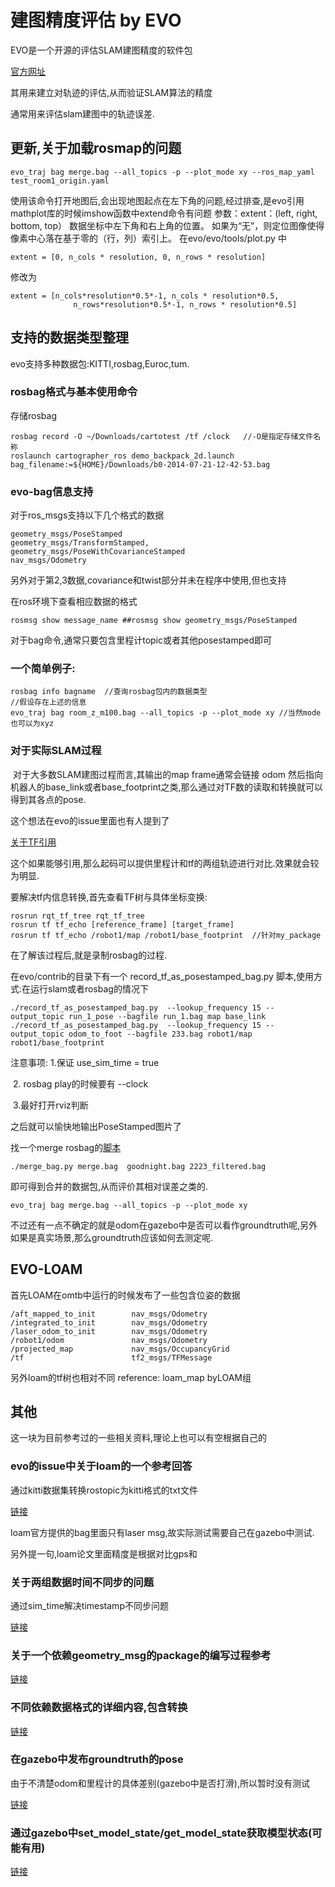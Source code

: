 # 建图精度评估 by EVO


EVO是一个开源的评估SLAM建图精度的软件包

[官方网址](https://github.com/MichaelGrupp/evo/wiki/Formats)

其用来建立对轨迹的评估,从而验证SLAM算法的精度

通常用来评估slam建图中的轨迹误差.
## 更新,关于加载rosmap的问题
```
evo_traj bag merge.bag --all_topics -p --plot_mode xy --ros_map_yaml test_room1_origin.yaml 
```
使用该命令打开地图后,会出现地图起点在左下角的问题,经过排查,是evo引用mathplot库的时候imshow函数中extend命令有问题
参数：extent：(left, right, bottom, top）
     数据坐标中左下角和右上角的位置。 如果为“无”，则定位图像使得像素中心落在基于零的（行，列）索引上。
在evo/evo/tools/plot.py 中
```
extent = [0, n_cols * resolution, 0, n_rows * resolution]
```
修改为
```
extent = [n_cols*resolution*0.5*-1, n_cols * resolution*0.5,
              n_rows*resolution*0.5*-1, n_rows * resolution*0.5]
```
## 支持的数据类型整理

evo支持多种数据包:KITTI,rosbag,Euroc,tum.

### rosbag格式与基本使用命令

存储rosbag

```
rosbag record -O ~/Downloads/cartotest /tf /clock   //-O是指定存储文件名称
roslaunch cartographer_ros demo_backpack_2d.launch bag_filename:=${HOME}/Downloads/b0-2014-07-21-12-42-53.bag
```

### evo-bag信息支持

对于ros_msgs支持以下几个格式的数据

```
geometry_msgs/PoseStamped
geometry_msgs/TransformStamped, geometry_msgs/PoseWithCovarianceStamped
nav_msgs/Odometry
```

另外对于第2,3数据,covariance和twist部分并未在程序中使用,但也支持

在ros环境下查看相应数据的格式

```
rosmsg show message_name ##rosmsg show geometry_msgs/PoseStamped
```

对于bag命令,通常只要包含里程计topic或者其他posestamped即可

### 一个简单例子:

```
rosbag info bagname  //查询rosbag包内的数据类型
//假设存在上述的信息
evo_traj bag room_z_m100.bag --all_topics -p --plot_mode xy //当然mode也可以为xyz
```

### 对于实际SLAM过程

​       对于大多数SLAM建图过程而言,其输出的map frame通常会链接 odom 然后指向机器人的base_link或者base_footprint之类,那么通过对TF数的读取和转换就可以得到其各点的pose.

这个想法在evo的issue里面也有人提到了

[关于TF引用](https://github.com/MichaelGrupp/evo/issues/222)    

这个如果能够引用,那么起码可以提供里程计和tf的两组轨迹进行对比.效果就会较为明显.

要解决tf内信息转换,首先查看TF树与具体坐标变换:

```
rosrun rqt_tf_tree rqt_tf_tree
rosrun tf tf_echo [reference_frame] [target_frame]
rosrun tf tf_echo /robot1/map /robot1/base_footprint  //针对my_package
```

在了解该过程后,就是录制rosbag的过程.

在evo/contrib的目录下有一个 record_tf_as_posestamped_bag.py 脚本,使用方式:在运行slam或者rosbag的情况下

```
./record_tf_as_posestamped_bag.py  --lookup_frequency 15 --output_topic run_1_pose --bagfile run_1.bag map base_link
./record_tf_as_posestamped_bag.py  --lookup_frequency 15 --output_topic odom_to_foot --bagfile 233.bag robot1/map robot1/base_footprint
```

注意事项:  1.保证  use_sim_time = true

​                  2. rosbag play的时候要有 --clock

​                  3.最好打开rviz判断

之后就可以愉快地输出PoseStamped图片了

找一个merge rosbag的[脚本](https://github.com/biomotion/rosbag-operations)

```
./merge_bag.py merge.bag  goodnight.bag 2223_filtered.bag
```

即可得到合并的数据包,从而评价其相对误差之类的.

```
evo_traj bag merge.bag --all_topics -p --plot_mode xy
```

不过还有一点不确定的就是odom在gazebo中是否可以看作groundtruth呢,另外如果是真实场景,那么groundtruth应该如何去测定呢.

## EVO-LOAM

首先LOAM在omtb中运行的时候发布了一些包含位姿的数据

```
/aft_mapped_to_init        nav_msgs/Odometry 
/integrated_to_init        nav_msgs/Odometry
/laser_odom_to_init        nav_msgs/Odometry  
/robot1/odom               nav_msgs/Odometry
/projected_map             nav_msgs/OccupancyGrid
/tf                        tf2_msgs/TFMessage
```

另外loam的tf树也相对不同 reference: loam_map  byLOAM组



## 其他

这一块为目前参考过的一些相关资料,理论上也可以有空根据自己的

### evo的issue中关于loam的一个参考回答

通过kitti数据集转换rostopic为kitti格式的txt文件

[链接](https://github.com/MichaelGrupp/evo/issues/155)

loam官方提供的bag里面只有laser msg,故实际测试需要自己在gazebo中测试.

另外提一句,loam论文里面精度是根据对比gps和

### 关于两组数据时间不同步的问题

通过sim_time解决timestamp不同步问题

[链接](https://github.com/MichaelGrupp/evo/issues/243)

### 关于一个依赖geometry_msg的package的编写过程参考

[链接](https://www.jianshu.com/p/5c75c24f0fe6)

### 不同依赖数据格式的详细内容,包含转换

[链接](https://github.com/MichaelGrupp/evo/wiki/Formats#kitti---kitti-dataset-pose-format)

### 在gazebo中发布groundtruth的pose

由于不清楚odom和里程计的具体差别(gazebo中是否打滑),所以暂时没有测试

[链接](https://blog.csdn.net/osgoodwu/article/details/85072122)

### 通过gazebo中set_model_state/get_model_state获取模型状态(可能有用)

[链接](https://blog.csdn.net/lxlong89940101/article/details/100132221)
